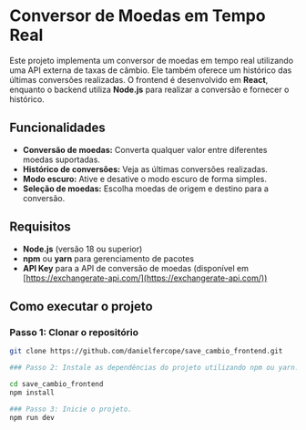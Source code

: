 # Conversor de Moedas em Tempo Real

Este projeto implementa um conversor de moedas em tempo real utilizando uma API externa de taxas de câmbio. Ele também oferece um histórico das últimas conversões realizadas. O frontend é desenvolvido em **React**, enquanto o backend utiliza **Node.js** para realizar a conversão e fornecer o histórico.

## Funcionalidades

- **Conversão de moedas:** Converta qualquer valor entre diferentes moedas suportadas.
- **Histórico de conversões:** Veja as últimas conversões realizadas.
- **Modo escuro:** Ative e desative o modo escuro de forma simples.
- **Seleção de moedas:** Escolha moedas de origem e destino para a conversão.

## Requisitos

- **Node.js** (versão 18 ou superior)
- **npm** ou **yarn** para gerenciamento de pacotes
- **API Key** para a API de conversão de moedas (disponível em [https://exchangerate-api.com/](https://exchangerate-api.com/))

## Como executar o projeto
### Passo 1: Clonar o repositório

```bash
git clone https://github.com/danielfercope/save_cambio_frontend.git

### Passo 2: Instale as dependências do projeto utilizando npm ou yarn.

cd save_cambio_frontend
npm install

### Passo 3: Inicie o projeto.
npm run dev
